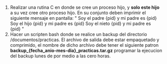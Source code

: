 1) Realizar una rutina C en donde se cree un proceso hijo, y **solo este hijo** a su vez cree otro proceso hijo.
En su conjunto deben imprimir el siguiente mensaje en pantalla:
"
Soy el padre {pid} y mi padre es {pid}
Soy el hijo {pid} y mi padre es {pid}
Soy el nieto {pid} y mi padre es {pid}
"
2) Hacer un scripten bash donde se realice un backup del directorio /documentos/practicas. El archivo de salida debe estar empaquetado y comprimido, el nombre de dicho archivo debe tener el siguiente patron **backup_{fecha_anio-mes-dia}_practicas.tar.gz** programar la ejecucion del backup lunes de por medio a las cero horas.